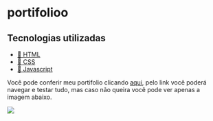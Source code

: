 # portifolioo

<h2> Tecnologias utilizadas </h2>
<ul>
    <li><a href="https://developer.mozilla.org/pt-BR/docs/Web/html">🔗 HTML</a> <br></li>
  <li><a href="https://developer.mozilla.org/pt-BR/docs/Web/CSS">🔗 CSS</a> <br></li>
  <li><a href="https://developer.mozilla.org/pt-BR/docs/Web/JavaScript">🔗 Javascript</a><br>  </li>
</ul>

<p>Você pode conferir meu portifolio clicando <a href="https://riam-portifolio.netlify.app/">aqui</a>, pelo link você poderá navegar e testar tudo, mas caso não queira você pode ver apenas a imagem abaixo.</p>

<img src="https://user-images.githubusercontent.com/83230961/222928549-eefb6619-5d12-42be-bb4b-8dd53041ec22.png" />
